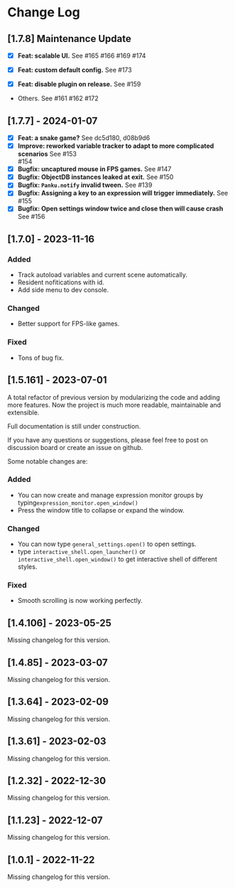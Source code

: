 # Change Log

## [1.7.8] Maintenance Update

- [x] **Feat: scalable UI.**
See #165 #166 #169 #174 

- [x] **Feat: custom default config.**
See #173 

- [x] **Feat: disable plugin on release.**
See #159

- Others.
See #161 #162 #172

## [1.7.7] - 2024-01-07

- [x] **Feat: a snake game?**
See dc5d180, d08b9d6
- [x] **Improve: reworked variable tracker to adapt to more complicated scenarios**
See  #153  
#154
- [x] **Bugfix: uncaptured mouse in FPS games.**
See #147 
- [x] **Bugfix: ObjectDB instances leaked at exit.**
See #150 
- [x] **Bugfix: `Panku.notify` invalid tween.**
See #139 
- [x] **Bugfix: Assigning a key to an expression will trigger immediately.**
See #155 
- [x] **Bugfix: Open settings window twice and close then will cause crash**
See #156 

## [1.7.0] - 2023-11-16

### Added

- Track autoload variables and current scene automatically.
- Resident nofitications with id.
- Add side menu to dev console.

### Changed

- Better support for FPS-like games.

### Fixed

- Tons of bug fix.

## [1.5.161] - 2023-07-01

A total refactor of previous version by modularizing the code and adding more features. Now the project is much more readable, maintainable and extensible.

Full documentation is still under construction.

If you have any questions or suggestions, please feel free to post on discussion board or create an issue on github.

Some notable changes are:

### Added

- You can now create and manage expression monitor groups by typing`expression_monitor.open_window()`
- Press the window title to collapse or expand the window.

### Changed

- You can now type `general_settings.open()` to open settings.
- type `interactive_shell.open_launcher()` or `interactive_shell.open_window()` to get interactive shell of different styles.

### Fixed

- Smooth scrolling is now working perfectly.

## [1.4.106] - 2023-05-25

Missing changelog for this version.

## [1.4.85] - 2023-03-07

Missing changelog for this version.

## [1.3.64] - 2023-02-09

Missing changelog for this version.

## [1.3.61] - 2023-02-03

Missing changelog for this version.

## [1.2.32] - 2022-12-30

Missing changelog for this version.

## [1.1.23] - 2022-12-07

Missing changelog for this version.

## [1.0.1] - 2022-11-22

Missing changelog for this version.